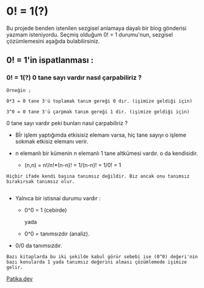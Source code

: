 # 0! = 1(?)
Bu projede benden istenilen sezgisel anlamaya dayalı bir blog gönderisi yazmam isteniyordu. Seçmiş olduğum 0! = 1 durumu'nun, sezgisel çözümlemesini aşağıda bulabilirsiniz.
## 0! = 1'in  ispatlanması :

###  0! = 1(?) 0 tane sayı vardır nasıl çarpabiliriz ?                     
```
Örneğin ;                                         
                 
0*3 = 0 tane 3'ü toplamak tanım gereği 0 dır. (işimize geldiği için)

3^0 = 0 tane 3'ü çarpmak tanım gereği 1 dir. (işimize geldiği için)  
```

0 tane sayı vardır peki bunları nasıl çarpabiliriz ?  
- Bİr işlem yaptığımda etkisisiz elemanı varsa, hiç tane sayıyı o işleme sokmak etkisiz elemanı verir.

* n elemanlı bir kümenin  n elemanlı 1 tane altkümesi vardır. o da kendisidir.

    - (n,n) = n!/n!*(n-n)! = 1/(n-n)! = 1/0! = 1 
```
Hiçbir ifade kendi başına tanımsız değildir. Biz ancak onu tanımsız bırakırsak tanımsız olur.
    
```
- Yalnıca bir istisnai durumu vardır :

    - 0^0 = 1 (cebirde)
            
        yada

    - 0^0 = tanımsızdır (analiz).
    
 - 0/0 da tanımsızdır.
```
Bazı kitaplarda bu iki şekilde kabul görür sebebi ise (0^0) değeri'nin bazı konularda 1 yada tanımsız değerini alması çözümlemede işimize gelir.
 ```

[Patika.dev](https://app.patika.dev/emirhanbalci "profilim")


















